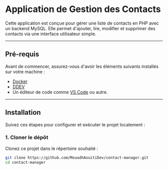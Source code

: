# Application de Gestion des Contacts

Cette application est conçue pour gérer une liste de contacts en PHP avec un backend MySQL. Elle permet d'ajouter, lire, modifier et supprimer des contacts via une interface utilisateur simple.

---

## **Pré-requis**

Avant de commencer, assurez-vous d'avoir les éléments suivants installés sur votre machine :
- [Docker](https://www.docker.com/)
- [DDEV](https://ddev.readthedocs.io/)
- Un éditeur de code comme [VS Code](https://code.visualstudio.com/) ou autre.

---

## **Installation**

Suivez ces étapes pour configurer et exécuter le projet localement :

### **1. Cloner le dépôt**

Clonez ce projet dans le répertoire souhaité :
```bash
git clone https://github.com/MouadhAouitiDev/contact-manager.git
cd contact-manager






